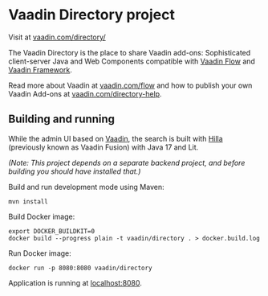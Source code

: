 # Vaadin Directory project

Visit at [vaadin.com/directory/](https://vaadin.com/directory/)

The Vaadin Directory is the place to share Vaadin add-ons: Sophisticated client-server Java and Web Components compatible with [Vaadin Flow](https://github.com/vaadin/flow) and [Vaadin Framework](https://github.com/vaadin/framework). 

Read more about Vaadin at [vaadin.com/flow](https://vaadin.com/flow) and how to publish your own Vaadin Add-ons at [vaadin.com/directory-help](https://vaadin.com/directory-help).

## Building and running

While the admin UI based on [Vaadin](https://vaadin.com/flow), the search is built with [Hilla](https://vaadin.com/hilla/) (previously known as Vaadin Fusion) with Java 17 and Lit. 

_(Note: This project depends on a separate backend project, and before building you should have installed that.)_

Build and run development mode using Maven:
```
mvn install
```

Build Docker image:
```
export DOCKER_BUILDKIT=0
docker build --progress plain -t vaadin/directory . > docker.build.log
```

Run Docker image:
```
docker run -p 8080:8080 vaadin/directory
```

Application is running at [localhost:8080](http://localhost:8080).
